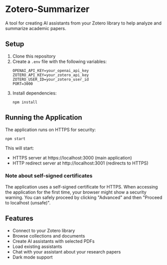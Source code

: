 # Zotero-Summarizer

A tool for creating AI assistants from your Zotero library to help analyze and summarize academic papers.

## Setup

1. Clone this repository
2. Create a `.env` file with the following variables:
   ```
   OPENAI_API_KEY=your_openai_api_key
   ZOTERO_API_KEY=your_zotero_api_key
   ZOTERO_USER_ID=your_zotero_user_id
   PORT=3000
   ```
3. Install dependencies:
   ```
   npm install
   ```

## Running the Application

The application runs on HTTPS for security:

```
npm start
```

This will start:
- HTTPS server at https://localhost:3000 (main application)
- HTTP redirect server at http://localhost:3001 (redirects to HTTPS)

### Note about self-signed certificates

The application uses a self-signed certificate for HTTPS. When accessing the application for the first time, your browser might show a security warning. You can safely proceed by clicking "Advanced" and then "Proceed to localhost (unsafe)".

## Features

- Connect to your Zotero library
- Browse collections and documents
- Create AI assistants with selected PDFs
- Load existing assistants
- Chat with your assistant about your research papers
- Dark mode support